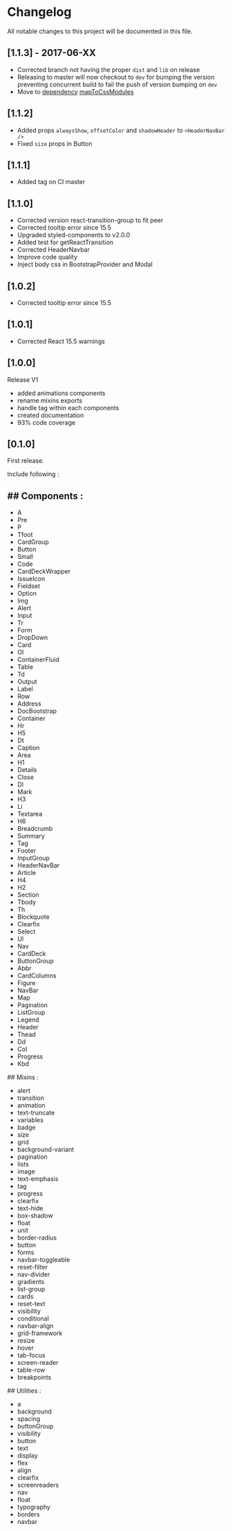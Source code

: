 # Changelog

All notable changes to this project will be documented in this file.

## [1.1.3] - 2017-06-XX

 - Corrected branch not having the proper `dist` and `lib` on release
 - Releasing to master will now checkout to `dev` for bumping the version preventing concurrent build to fail the push of version bumping on `dev`
 - Move to [dependency](https://module.kopaxgroup.com/dev-tools/map-to-css-modules) [mapToCssModules](https://www.npmjs.com/package/map-to-css-modules)
 
## [1.1.2]

 - Added props `alwaysShow`, `offsetColor` and `shadowHeader` to `<HeaderNavBar />`
 - Fixed `size` props in Button

## [1.1.1]

 - Added tag on CI master
 
## [1.1.0]

 - Corrected version react-transition-group to fit peer
 - Corrected tooltip error since 15.5
 - Upgraded styled-components to v2.0.0 
 - Added test for getReactTransition
 - Corrected HeaderNavbar
 - Improve code quality
 - Inject body css in BootstrapProvider and Modal
  
## [1.0.2]

 - Corrected tooltip error since 15.5

## [1.0.1]

 - Corrected React 15.5 warnings

## [1.0.0]
 
Release V1

 - added animations components
 - rename mixins exports
 - handle tag within each components
 - created documentation
 - 93% code coverage

## [0.1.0] 

First release.
 
Include following :

## Components :
 - 
 - A
 - Pre
 - P
 - Tfoot
 - CardGroup
 - Button
 - Small
 - Code
 - CardDeckWrapper
 - IssueIcon
 - Fieldset
 - Option
 - Img
 - Alert
 - Input
 - Tr
 - Form
 - DropDown
 - Card
 - Ol
 - ContainerFluid
 - Table
 - Td
 - Output
 - Label
 - Row
 - Address
 - DocBootstrap
 - Container
 - Hr
 - H5
 - Dt
 - Caption
 - Area
 - H1
 - Details
 - Close
 - Dl
 - Mark
 - H3
 - Li
 - Textarea
 - H6
 - Breadcrumb
 - Summary
 - Tag
 - Footer
 - InputGroup
 - HeaderNavBar
 - Article
 - H4
 - H2
 - Section
 - Tbody
 - Th
 - Blockquote
 - Clearfix
 - Select
 - Ul
 - Nav
 - CardDeck
 - ButtonGroup
 - Abbr
 - CardColumns
 - Figure
 - NavBar
 - Map
 - Pagination
 - ListGroup
 - Legend
 - Header
 - Thead
 - Dd
 - Col
 - Progress
 - Kbd

## Mixins :

 - alert
 - transition
 - animation
 - text-truncate
 - variables
 - badge
 - size
 - grid
 - background-variant
 - pagination
 - lists
 - image
 - text-emphasis
 - tag
 - progress
 - clearfix
 - text-hide
 - box-shadow
 - float
 - unit
 - border-radius
 - button
 - forms
 - navbar-toggleable
 - reset-filter
 - nav-divider
 - gradients
 - list-group
 - cards
 - reset-text
 - visibility
 - conditional
 - navbar-align
 - grid-framework
 - resize
 - hover
 - tab-focus
 - screen-reader
 - table-row
 - breakpoints
 
## Utilities :

 - a
 - background
 - spacing
 - buttonGroup
 - visibility
 - button
 - text
 - display
 - flex
 - align
 - clearfix
 - screenreaders
 - nav
 - float
 - typography
 - borders
 - navbar
